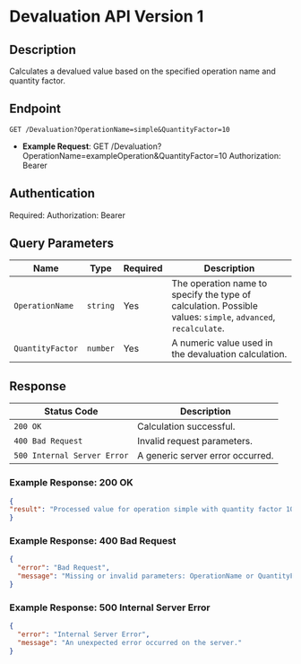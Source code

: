 # Devaluation API Version 1

## Description
Calculates a devalued value based on the specified operation name and quantity factor.

## Endpoint
`GET /Devaluation?OperationName=simple&QuantityFactor=10`
- **Example Request**:
GET /Devaluation?OperationName=exampleOperation&QuantityFactor=10 Authorization: Bearer <token>

## Authentication
Required: Authorization: Bearer <token>

## Query Parameters
| **Name**          | **Type**  | **Required** | **Description**                                    |
|--------------------|-----------|--------------|--------------------------------------------------|
| `OperationName`    | `string`  | Yes          | The operation name to specify the type of calculation. Possible values: `simple`, `advanced`, `recalculate`. |
| `QuantityFactor`   | `number`  | Yes          | A numeric value used in the devaluation calculation.  |

## Response
| **Status Code**         | **Description**                |
|--------------------------|-------------------------------|
| `200 OK`                | Calculation successful.        |
| `400 Bad Request`        | Invalid request parameters.    |
| `500 Internal Server Error` | A generic server error occurred. |

### Example Response: 200 OK
```json
{
"result": "Processed value for operation simple with quantity factor 10"
}
```

### Example Response: 400 Bad Request
```json
{
  "error": "Bad Request",
  "message": "Missing or invalid parameters: OperationName or QuantityFactor."
}
```

### Example Response: 500 Internal Server Error
```json
{
  "error": "Internal Server Error",
  "message": "An unexpected error occurred on the server."
}
```
